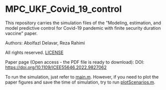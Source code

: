 # MPC_UKF_Covid_19_control
This repository carries the simulation files of the "Modeling, estimation, and model predictive control for Covid-19 pandemic with finite security duration vaccine" paper.

Authors: Abolfazl Delavar, Reza Rahimi

All rights reserved. [LICENSE](LICENSE)

Paper page (Open access - the PDF file is ready to download):
DOI: https://doi.org/10.1109/ICEE55646.2022.9827062

To run the simulation, just refer to [main.m](main.m). However, if you need to plot the paper figures and save the time of simulation, try to run [plotScenarios.m](plotScenarios.m).
